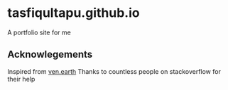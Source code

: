 # tasfiqultapu.github.io
A portfolio site for me 

## Acknowlegements
Inspired from [ven.earth](https://ven.earth/)
Thanks to countless people on stackoverflow for their help